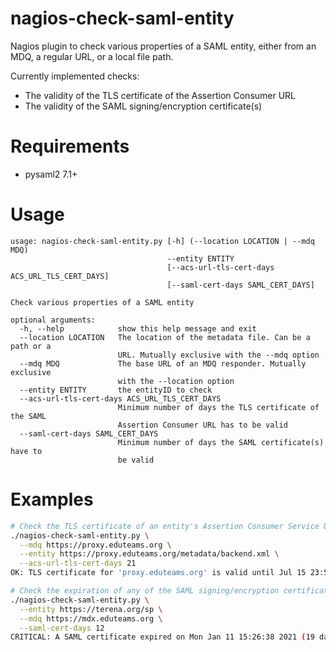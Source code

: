 # nagios-check-saml-entity
Nagios plugin to check various properties of a SAML entity, either from an MDQ,
a regular URL, or a local file path.

Currently implemented checks:

- The validity of the TLS certificate of the Assertion Consumer URL
- The validity of the SAML signing/encryption certificate(s)

# Requirements

* pysaml2 7.1+

# Usage

```
usage: nagios-check-saml-entity.py [-h] (--location LOCATION | --mdq MDQ)
                                   --entity ENTITY
                                   [--acs-url-tls-cert-days ACS_URL_TLS_CERT_DAYS]
                                   [--saml-cert-days SAML_CERT_DAYS]

Check various properties of a SAML entity

optional arguments:
  -h, --help            show this help message and exit
  --location LOCATION   The location of the metadata file. Can be a path or a
                        URL. Mutually exclusive with the --mdq option
  --mdq MDQ             The base URL of an MDQ responder. Mutually exclusive
                        with the --location option
  --entity ENTITY       the entityID to check
  --acs-url-tls-cert-days ACS_URL_TLS_CERT_DAYS
                        Minimum number of days the TLS certificate of the SAML
                        Assertion Consumer URL has to be valid
  --saml-cert-days SAML_CERT_DAYS
                        Minimum number of days the SAML certificate(s) have to
                        be valid
```

# Examples

```sh
# Check the TLS certificate of an entity's Assertion Consumer Service URL, using an MDQ
./nagios-check-saml-entity.py \
  --mdq https://proxy.eduteams.org \
  --entity https://proxy.eduteams.org/metadata/backend.xml \
  --acs-url-tls-cert-days 21
OK: TLS certificate for 'proxy.eduteams.org' is valid until Jul 15 23:59:59 2022 GMT (expires in 532 days)
```

```sh
# Check the expiration of any of the SAML signing/encryption certificates
./nagios-check-saml-entity.py \
  --entity https://terena.org/sp \
  --mdq https://mdx.eduteams.org \
  --saml-cert-days 12
CRITICAL: A SAML certificate expired on Mon Jan 11 15:26:38 2021 (19 days ago)
```

